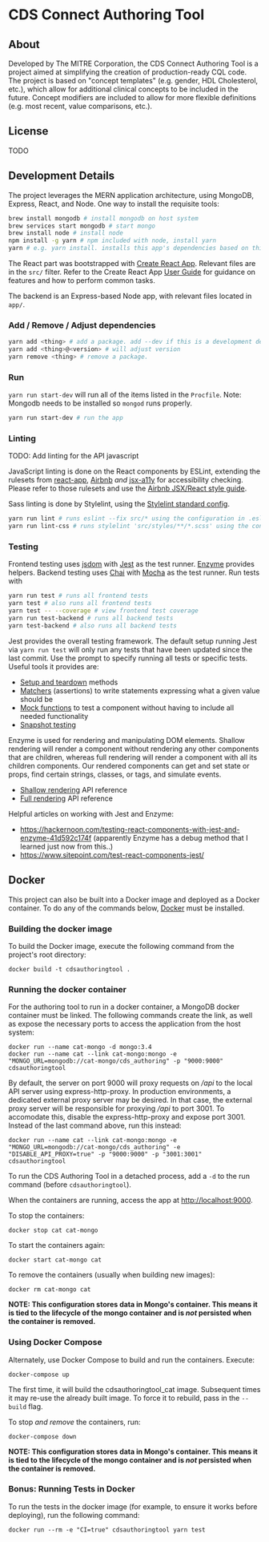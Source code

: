 # CDS Connect Authoring Tool

## About
Developed by The MITRE Corporation, the CDS Connect Authoring Tool is a project aimed at simplifying the creation of production-ready CQL code. The project is based on "concept templates" (e.g. gender, HDL Cholesterol, etc.), which allow for additional clinical concepts to be included in the future. Concept modifiers are included to allow for more flexible definitions (e.g. most recent, value comparisons, etc.).

## License
TODO

## Development Details

The project leverages the MERN application architecture, using MongoDB, Express, React, and Node. One way to install the requisite tools:

```bash
brew install mongodb # install mongodb on host system
brew services start mongodb # start mongo
brew install node # install node
npm install -g yarn # npm included with node, install yarn
yarn # e.g. yarn install. installs this app's dependencies based on this project's yarn.lock / package.json
```

The React part was bootstrapped with [Create React App](https://github.com/facebookincubator/create-react-app). Relevant files are in the `src/` filter. Refer to the Create React App [User Guide](https://github.com/facebookincubator/create-react-app/blob/master/packages/react-scripts/template/README.md) for guidance on features and how to perform common tasks.

The backend is an Express-based Node app, with relevant files located in `app/`.

### Add / Remove / Adjust dependencies
```bash
yarn add <thing> # add a package. add --dev if this is a development dependency.
yarn add <thing>@<version> # will adjust version
yarn remove <thing> # remove a package.
```

### Run

`yarn run start-dev` will run all of the items listed in the `Procfile`. Note: Mongodb needs to be installed so `mongod` runs properly.

```bash
yarn run start-dev # run the app
```

### Linting
TODO: Add linting for the API javascript

JavaScript linting is done on the React components by ESLint, extending the rulesets from [react-app](https://github.com/facebookincubator/create-react-app/tree/master/packages/eslint-config-react-app), [Airbnb](https://github.com/airbnb/javascript) _and_ [jsx-a11y](https://github.com/evcohen/eslint-plugin-jsx-a11y) for accessibility checking. Please refer to those rulesets and use the [Airbnb JSX/React style guide](https://github.com/airbnb/javascript/tree/master/react).

Sass linting is done by Stylelint, using the [Stylelint standard config](https://github.com/stylelint/stylelint-config-standard).

```bash
yarn run lint # runs eslint --fix src/* using the configuration in .eslintrc. The --fix flag will autocorrect minor errors
yarn run lint-css # runs stylelint 'src/styles/**/*.scss' using the configuration in .stylelintrc
```

### Testing
Frontend testing uses [jsdom](https://github.com/tmpvar/jsdom) with [Jest](https://facebook.github.io/jest/) as the test runner. [Enzyme](http://airbnb.io/enzyme/docs/api/index.html) provides helpers. Backend testing uses [Chai](http://chaijs.com/) with [Mocha](http://mochajs.org/) as the test runner. Run tests with

```bash
yarn run test # runs all frontend tests
yarn test # also runs all frontend tests
yarn test -- --coverage # view frontend test coverage
yarn run test-backend # runs all backend tests
yarn test-backend # also runs all backend tests
```

Jest provides the overall testing framework. The default setup running Jest via `yarn run test` will only run any tests that have been updated since the last commit. Use the prompt to specify running all tests or specific tests. Useful tools it provides are:
* [Setup and teardown](https://facebook.github.io/jest/docs/setup-teardown.html#content) methods
* [Matchers](https://facebook.github.io/jest/docs/expect.html) (assertions) to write statements expressing what a given value should be
* [Mock functions](https://facebook.github.io/jest/docs/mock-function-api.html#content) to test a component without having to include all needed functionality
* [Snapshot testing](https://facebook.github.io/jest/docs/snapshot-testing.html)

Enzyme is used for rendering and manipulating DOM elements. Shallow rendering will render a component without rendering any other components that are children, whereas full rendering will render a component with all its children components. Our rendered components can get and set state or props, find certain strings, classes, or tags, and simulate events.
* [Shallow rendering](http://airbnb.io/enzyme/docs/api/shallow.html) API reference
* [Full rendering](http://airbnb.io/enzyme/docs/api/mount.html) API reference

Helpful articles on working with Jest and Enzyme:
* https://hackernoon.com/testing-react-components-with-jest-and-enzyme-41d592c174f (apparently Enzyme has a debug method that I learned just now from this..)
* https://www.sitepoint.com/test-react-components-jest/

## Docker

This project can also be built into a Docker image and deployed as a Docker container.  To do any of the commands below, [Docker](https://www.docker.com/) must be installed.

### Building the docker image

To build the Docker image, execute the following command from the project's root directory:
```
docker build -t cdsauthoringtool .
```

### Running the docker container

For the authoring tool to run in a docker container, a MongoDB docker container must be linked.  The following commands create the link, as well as expose the necessary ports to access the application from the host system:
```
docker run --name cat-mongo -d mongo:3.4
docker run --name cat --link cat-mongo:mongo -e "MONGO_URL=mongodb://cat-mongo/cds_authoring" -p "9000:9000" cdsauthoringtool
```

By default, the server on port 9000 will proxy requests on _/api_ to the local API server using express-http-proxy.  In production environments, a dedicated external proxy server may be desired.  In that case, the external proxy server will be responsible for proxying _/api_ to port 3001.  To accomodate this, disable the express-http-proxy and expose port 3001.  Instead of the last command above, run this instead:
```
docker run --name cat --link cat-mongo:mongo -e "MONGO_URL=mongodb://cat-mongo/cds_authoring" -e "DISABLE_API_PROXY=true" -p "9000:9000" -p "3001:3001" cdsauthoringtool
```

To run the CDS Authoring Tool in a detached process, add a `-d` to the run command (before `cdsauthoringtool`).

When the containers are running, access the app at [http://localhost:9000](http://localhost:9000).

To stop the containers:
```
docker stop cat cat-mongo
```

To start the containers again:
```
docker start cat-mongo cat
```

To remove the containers (usually when building new images):
```
docker rm cat-mongo cat
```

**NOTE: This configuration stores data in Mongo's container.  This means it is tied to the lifecycle of the mongo container and is _not_ persisted when the container is removed.**

### Using Docker Compose

Alternately, use Docker Compose to build and run the containers.  Execute:
```
docker-compose up
```

The first time, it will build the cdsauthoringtool_cat image.  Subsequent times it may re-use the already built image.  To force it to rebuild, pass in the `--build` flag.

To stop _and remove_ the containers, run:
```
docker-compose down
```

**NOTE: This configuration stores data in Mongo's container.  This means it is tied to the lifecycle of the mongo container and is _not_ persisted when the container is removed.**

### Bonus: Running Tests in Docker

To run the tests in the docker image (for example, to ensure it works before deploying), run the following command:
```
docker run --rm -e "CI=true" cdsauthoringtool yarn test
```
